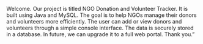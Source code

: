 Welcome. Our project is titled NGO Donation and Volunteer Tracker. It is built using Java and MySQL. The goal is to help NGOs manage their donors and volunteers more efficiently. The user can add or view donors and volunteers through a simple console interface. The data is securely stored in a database. In future, we can upgrade it to a full web portal. Thank you.”

